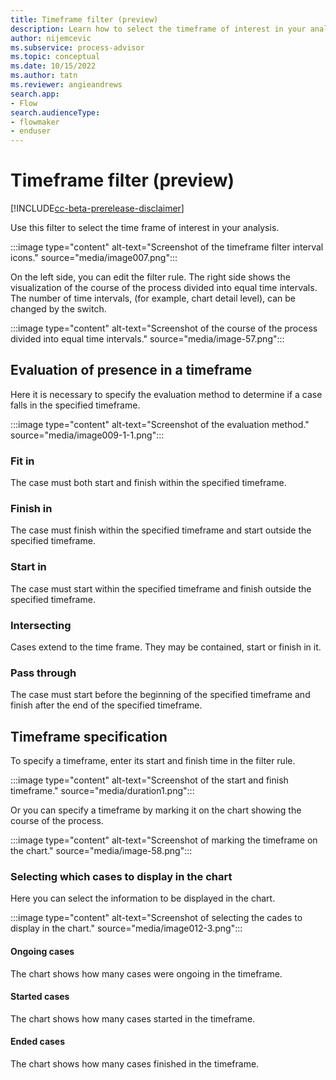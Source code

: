 ```yaml
---
title: Timeframe filter (preview)
description: Learn how to select the timeframe of interest in your analysis in the Minit desktop application in process advisor.
author: nijemcevic
ms.subservice: process-advisor
ms.topic: conceptual
ms.date: 10/15/2022
ms.author: tatn
ms.reviewer: angieandrews
search.app:
- Flow
search.audienceType:
- flowmaker
- enduser
---
```


# Timeframe filter (preview)

[!INCLUDE[cc-beta-prerelease-disclaimer](../includes/cc-beta-prerelease-disclaimer.md)]

Use this filter to select the time frame of interest in your analysis. 

:::image type="content" alt-text="Screenshot of the timeframe filter interval icons." source="media/image007.png":::

On the left side, you can edit the filter rule. The right side shows the visualization of the course of the process divided into equal time intervals. The number of time intervals, (for example, chart detail level), can be changed by the switch.

:::image type="content" alt-text="Screenshot of the course of the process divided into equal time intervals." source="media/image-57.png":::

## Evaluation of presence in a timeframe

Here it is necessary to specify the evaluation method to determine if a case falls in the specified timeframe.

:::image type="content" alt-text="Screenshot of the evaluation method." source="media/image009-1-1.png":::

### Fit in

The case must both start and finish within the specified timeframe.

### Finish in

The case must finish within the specified timeframe and start outside the specified timeframe.

### Start in

The case must start within the specified timeframe and finish outside the specified timeframe.

### Intersecting

Cases extend to the time frame. They may be contained, start or finish in it.

### Pass through

The case must start before the beginning of the specified timeframe and finish after the end of the specified timeframe.

## Timeframe specification

To specify a timeframe, enter its start and finish time in the filter rule.

:::image type="content" alt-text="Screenshot of the start and finish timeframe." source="media/duration1.png":::

Or you can specify a timeframe by marking it on the chart showing the course of the process.

:::image type="content" alt-text="Screenshot of marking the timeframe on the chart." source="media/image-58.png":::

### Selecting which cases to display in the chart

Here you can select the information to be displayed in the chart.

:::image type="content" alt-text="Screenshot of selecting the cades to display in the chart." source="media/image012-3.png":::

#### Ongoing cases

The chart shows how many cases were ongoing in the timeframe.

#### Started cases

The chart shows how many cases started in the timeframe.

#### Ended cases

The chart shows how many cases finished in the timeframe.


